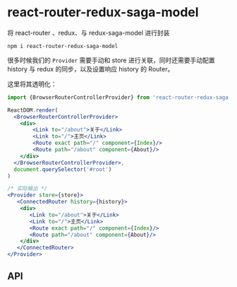 # react-router-redux-saga-model
将 react-router 、redux、与 redux-saga-model 进行封装

`npm i react-router-redux-saga-model`

很多时候我们的 `Provider` 需要手动和 store 进行关联，同时还需要手动配置 history 与 redux 的同步，以及设置响应 history 的 Router。

这里将其透明化：

```jsx
import {BrowserRouterControllerProvider} from 'react-router-redux-saga-model'

ReactDOM.render(
  <BrowserRouterControllerProvider>
    <div>
        <Link to="/about">关于</Link>
        <Link to="/">主页</Link>
        <Route exact path="/" component={Index}/>
        <Route path="/about" component={About}/>
    </div>
  </BrowserRouterControllerProvider>,
  document.querySelector('#root')
)
```

```jsx
/* 实际输出 */
<Provider store={store}>
   <ConnectedRouter history={history}>
   	<div>
       <Link to="/about">关于</Link>
       <Link to="/">主页</Link>
       <Route exact path="/" component={Index}/>
       <Route path="/about" component={About}/>
    </div>
   </ConnectedRouter>
</Provider>
```



## API

